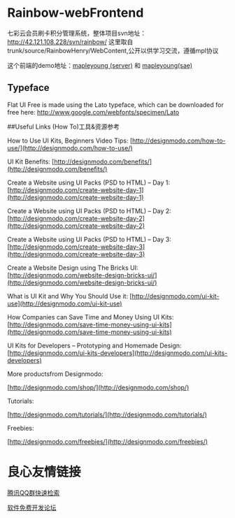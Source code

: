 Rainbow-webFrontend
=======

七彩云会员刷卡积分管理系统，整体项目svn地址：http://42.121.108.228/svn/rainbow/ 这里取自 trunk/source/RainbowHenry/WebContent,公开以供学习交流，遵循mpl协议

这个前端的demo地址：[mapleyoung (server)](http://mapleyoung.chengzhou.cz/home.html)  和 [mapleyoung(sae)](http://lifeleft.sinaapp.com/mapleyoung/hyglzx.html)
## Typeface
Flat UI Free is made using the Lato typeface, which can be downloaded for free here: http://www.google.com/webfonts/specimen/Lato

##Useful Links (How To)工具&资源参考

How to Use UI Kits, Beginners Video Tips:				[http://designmodo.com/how-to-use/](http://designmodo.com/how-to-use/)


UI Kit Benefits:										[http://designmodo.com/benefits/](http://designmodo.com/benefits/)


Create a Website using UI Packs (PSD to HTML) – Day 1: 	[http://designmodo.com/create-website-day-1](http://designmodo.com/create-website-day-1)

Create a Website using UI Packs (PSD to HTML) – Day 2: 	[http://designmodo.com/create-website-day-2](http://designmodo.com/create-website-day-2)

Create a Website using UI Packs (PSD to HTML) – Day 3: 	[http://designmodo.com/create-website-day-3](http://designmodo.com/create-website-day-3)

Create a Website Design using The Bricks UI:			[http://designmodo.com/website-design-bricks-ui/](http://designmodo.com/website-design-bricks-ui/)

What is UI Kit and Why You Should Use it: 				[http://designmodo.com/ui-kit-use](http://designmodo.com/ui-kit-use)

How Companies can Save Time and Money Using UI Kits:	[http://designmodo.com/save-time-money-using-ui-kits](http://designmodo.com/save-time-money-using-ui-kits)

UI Kits for Developers – Prototyping and Homemade Design:	[http://designmodo.com/ui-kits-developers](http://designmodo.com/ui-kits-developers)

 
More productsfrom Designmodo:

[http://designmodo.com/shop/](http://designmodo.com/shop/)


Tutorials:

[http://designmodo.com/tutorials/](http://designmodo.com/tutorials/)


Freebies:

[http://designmodo.com/freebies/](http://designmodo.com/freebies/)



 # 良心友情链接

[腾讯QQ群快速检索](http://u.720life.cn/s/8cf73f7c)

[软件免费开发论坛](http://u.720life.cn/s/bbb01dc0)